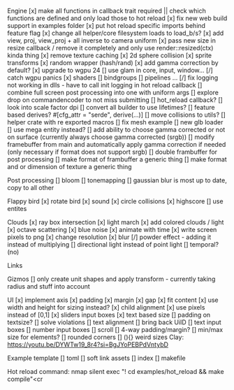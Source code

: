 Engine
[x] make all functions in callback trait required || check which functions are defined and only load those to hot reload
[x] fix new web build support in examples folder
[x] put hot reload specific imports behind feature flag
[x] change all helper/core filesystem loads to load_b/s?
[x] add view, proj, view_proj + all inverse to camera uniform
[x] pass new size in resize callback /  remove it completely and only use render::resized(ctx) kinda thing
[x] remove texture caching
[x] 2d sphere collision
[x] sprite transforms
[x] random wrapper (hash/rand)
[x] add gamma correction by default?
[x] upgrade to wgpu 24
[] use glam in core, input, window...
[/] catch wgpu panics
    [x] shaders
    [] bindgroups
    [] pipelines
    ...
[/] fix logging not working in dlls
    - have to call init logging in hot reload callback
[] combine full screen post processing into one with uniform args
[] explore drop on commandencoder to not miss submitting
[] hot_reload callback?
[] look into scale factor dpi
[] convert all builder to use lifetimes?
[] feature based derives? #\[cfg_attr = "serde", derive(...)\]
[] move collisions to utils?
[] helper crate with re exported macros
[] fix mesh example
    [] new glb loader
    [] use mega entity instead?
[] add ability to choose gamma corrected or not on surface (currently always choose gamma corrected (srgb))
[] modify framebuffer from main and automatically apply gamma correction if needed (only necessary if format does not support srgb)
[] double frambuffer for post processing
[] make format of frambuffer a generic thing
[] make format and or dimension of texture a generic thing

Post processing
[] bloom
[] tonemapping
[] gaussian blur is most up to date, copy to all other

Flappy bird
[x] rotate bird
[x] sound
[x] circle collisions
[x] highscore
[] use entites

Clouds
[x] ray box intersection
[x] light march
[x] add colored clouds / light
[x] octave scattering
[x] blue noise
[x] animate with time
[x] write screen pixels to png
[x] change resolution
[x] blur 
[/] powder effect
    - adding it instead of multiplying
[] directional light instead of point light
[] temporal? (no) 

Links
    
Gizmos
[] only create unit shapes and apply transform
    - currently taking radius and stuff into account

UI
[x] implement axis
[x] padding
[x] margin
[x] gap
[x] fit content
[x] use width and height for sizing instead?
[x] child alignment
[x] use pixels instead of [0,1]
[x] sliders input boxes
[x] text based size 
[] padding on textsize?
[] solve violations
[] text alignment
[] bring back UiID
[] text input boxes
[] number input boxes
[] scroll
[] 4-way padding/margin?
[] min/max size for elements?
[] rounded corners
[] (){} weird sizes
Clay: https://youtu.be/DYWTw19_8r4?si=BgJYoPEBPdVntybD

Example template
[] toml
[] soft link assets
[] index
[] makefile

Hot reload command:
    nmap <c-p> <cmd>silent exec "! cd examples/hot_reload && make compile"<cr
